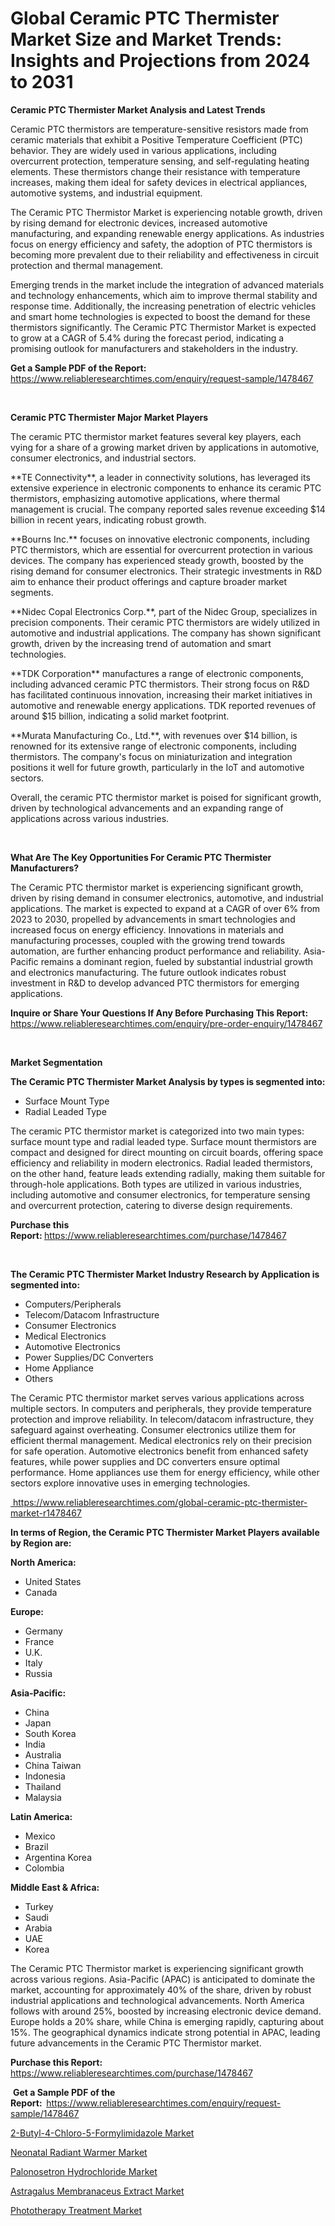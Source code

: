 <p><h1>Global Ceramic PTC Thermister Market Size and Market Trends: Insights and Projections from 2024 to 2031</h1></p><p><strong>Ceramic PTC Thermister Market Analysis and Latest Trends</strong></p>
<p><p>Ceramic PTC thermistors are temperature-sensitive resistors made from ceramic materials that exhibit a Positive Temperature Coefficient (PTC) behavior. They are widely used in various applications, including overcurrent protection, temperature sensing, and self-regulating heating elements. These thermistors change their resistance with temperature increases, making them ideal for safety devices in electrical appliances, automotive systems, and industrial equipment.</p><p>The Ceramic PTC Thermistor Market is experiencing notable growth, driven by rising demand for electronic devices, increased automotive manufacturing, and expanding renewable energy applications. As industries focus on energy efficiency and safety, the adoption of PTC thermistors is becoming more prevalent due to their reliability and effectiveness in circuit protection and thermal management. </p><p>Emerging trends in the market include the integration of advanced materials and technology enhancements, which aim to improve thermal stability and response time. Additionally, the increasing penetration of electric vehicles and smart home technologies is expected to boost the demand for these thermistors significantly. The Ceramic PTC Thermistor Market is expected to grow at a CAGR of 5.4% during the forecast period, indicating a promising outlook for manufacturers and stakeholders in the industry.</p></p>
<p><strong>Get a Sample PDF of the Report:&nbsp;</strong> <a href="https://www.reliableresearchtimes.com/enquiry/request-sample/1478467?utm_campaign=1287&utm_medium=2&utm_source=Github&utm_content=ia&utm_term=28092024&utm_id=ceramic-ptc-thermister">https://www.reliableresearchtimes.com/enquiry/request-sample/1478467</a></p>
<p>&nbsp;</p>
<p><strong>Ceramic PTC Thermister Major Market Players</strong></p>
<p><p>The ceramic PTC thermistor market features several key players, each vying for a share of a growing market driven by applications in automotive, consumer electronics, and industrial sectors. </p><p>**TE Connectivity**, a leader in connectivity solutions, has leveraged its extensive experience in electronic components to enhance its ceramic PTC thermistors, emphasizing automotive applications, where thermal management is crucial. The company reported sales revenue exceeding $14 billion in recent years, indicating robust growth.</p><p>**Bourns Inc.** focuses on innovative electronic components, including PTC thermistors, which are essential for overcurrent protection in various devices. The company has experienced steady growth, boosted by the rising demand for consumer electronics. Their strategic investments in R&D aim to enhance their product offerings and capture broader market segments.</p><p>**Nidec Copal Electronics Corp.**, part of the Nidec Group, specializes in precision components. Their ceramic PTC thermistors are widely utilized in automotive and industrial applications. The company has shown significant growth, driven by the increasing trend of automation and smart technologies.</p><p>**TDK Corporation** manufactures a range of electronic components, including advanced ceramic PTC thermistors. Their strong focus on R&D has facilitated continuous innovation, increasing their market initiatives in automotive and renewable energy applications. TDK reported revenues of around $15 billion, indicating a solid market footprint.</p><p>**Murata Manufacturing Co., Ltd.**, with revenues over $14 billion, is renowned for its extensive range of electronic components, including thermistors. The company's focus on miniaturization and integration positions it well for future growth, particularly in the IoT and automotive sectors. </p><p>Overall, the ceramic PTC thermistor market is poised for significant growth, driven by technological advancements and an expanding range of applications across various industries.</p></p>
<p>&nbsp;</p>
<p><strong>What Are The Key Opportunities For Ceramic PTC Thermister Manufacturers?</strong></p>
<p><p>The Ceramic PTC thermistor market is experiencing significant growth, driven by rising demand in consumer electronics, automotive, and industrial applications. The market is expected to expand at a CAGR of over 6% from 2023 to 2030, propelled by advancements in smart technologies and increased focus on energy efficiency. Innovations in materials and manufacturing processes, coupled with the growing trend towards automation, are further enhancing product performance and reliability. Asia-Pacific remains a dominant region, fueled by substantial industrial growth and electronics manufacturing. The future outlook indicates robust investment in R&D to develop advanced PTC thermistors for emerging applications.</p></p>
<p><strong>Inquire or Share Your Questions If Any Before Purchasing This Report:</strong> <a href="https://www.reliableresearchtimes.com/enquiry/pre-order-enquiry/1478467?utm_campaign=1287&utm_medium=2&utm_source=Github&utm_content=ia&utm_term=28092024&utm_id=ceramic-ptc-thermister">https://www.reliableresearchtimes.com/enquiry/pre-order-enquiry/1478467</a></p>
<p>&nbsp;</p>
<p><strong>Market Segmentation</strong></p>
<p><strong>The Ceramic PTC Thermister Market Analysis by types is segmented into:</strong></p>
<p><ul><li>Surface Mount Type</li><li>Radial Leaded Type</li></ul></p>
<p><p>The ceramic PTC thermistor market is categorized into two main types: surface mount type and radial leaded type. Surface mount thermistors are compact and designed for direct mounting on circuit boards, offering space efficiency and reliability in modern electronics. Radial leaded thermistors, on the other hand, feature leads extending radially, making them suitable for through-hole applications. Both types are utilized in various industries, including automotive and consumer electronics, for temperature sensing and overcurrent protection, catering to diverse design requirements.</p></p>
<p><strong>Purchase this Report:&nbsp;</strong><a href="https://www.reliableresearchtimes.com/purchase/1478467?utm_campaign=1287&utm_medium=2&utm_source=Github&utm_content=ia&utm_term=28092024&utm_id=ceramic-ptc-thermister">https://www.reliableresearchtimes.com/purchase/1478467</a></p>
<p>&nbsp;</p>
<p><strong>The Ceramic PTC Thermister Market Industry Research by Application is segmented into:</strong></p>
<p><ul><li>Computers/Peripherals</li><li>Telecom/Datacom Infrastructure</li><li>Consumer Electronics</li><li>Medical Electronics</li><li>Automotive Electronics</li><li>Power Supplies/DC Converters</li><li>Home Appliance</li><li>Others</li></ul></p>
<p><p>The Ceramic PTC thermistor market serves various applications across multiple sectors. In computers and peripherals, they provide temperature protection and improve reliability. In telecom/datacom infrastructure, they safeguard against overheating. Consumer electronics utilize them for efficient thermal management. Medical electronics rely on their precision for safe operation. Automotive electronics benefit from enhanced safety features, while power supplies and DC converters ensure optimal performance. Home appliances use them for energy efficiency, while other sectors explore innovative uses in emerging technologies.</p></p>
<p><a href="https://www.reliableresearchtimes.com/global-ceramic-ptc-thermister-market-r1478467?utm_campaign=1287&utm_medium=2&utm_source=Github&utm_content=ia&utm_term=28092024&utm_id=ceramic-ptc-thermister">&nbsp;https://www.reliableresearchtimes.com/global-ceramic-ptc-thermister-market-r1478467</a></p>
<p><strong>In terms of Region, the Ceramic PTC Thermister Market Players available by Region are:</strong></p>
<p>
    <p> <strong> North America: </strong>
        <ul>
            <li>United States</li>
            <li>Canada</li>
        </ul>
        </p> 
    <p> <strong> Europe: </strong>
        <ul>
            <li>Germany</li>
            <li>France</li>
            <li>U.K.</li>
            <li>Italy</li>
            <li>Russia</li>
        </ul>
        </p> 
    <p> <strong> Asia-Pacific: </strong>
        <ul>
            <li>China</li>
            <li>Japan</li>
            <li>South Korea</li>
            <li>India</li>
            <li>Australia</li>
            <li>China Taiwan</li>
            <li>Indonesia</li>
            <li>Thailand</li>
            <li>Malaysia</li>
        </ul>
        </p> 
    <p> <strong> Latin America: </strong>
        <ul>
            <li>Mexico</li>
            <li>Brazil</li>
            <li>Argentina Korea</li>
            <li>Colombia</li>
        </ul>
        </p> 
    <p> <strong> Middle East & Africa: </strong>
        <ul>
            <li>Turkey</li>
            <li>Saudi</li>
            <li>Arabia</li>
            <li>UAE</li>
            <li>Korea</li>
        </ul>
    </p>
    </p>
<p><p>The Ceramic PTC Thermistor market is experiencing significant growth across various regions. Asia-Pacific (APAC) is anticipated to dominate the market, accounting for approximately 40% of the share, driven by robust industrial applications and technological advancements. North America follows with around 25%, boosted by increasing electronic device demand. Europe holds a 20% share, while China is emerging rapidly, capturing about 15%. The geographical dynamics indicate strong potential in APAC, leading future advancements in the Ceramic PTC Thermistor market.</p></p>
<p><strong>Purchase this Report: </strong><a href="https://www.reliableresearchtimes.com/purchase/1478467?utm_campaign=1287&utm_medium=2&utm_source=Github&utm_content=ia&utm_term=28092024&utm_id=ceramic-ptc-thermister">https://www.reliableresearchtimes.com/purchase/1478467</a></p>
<p>&nbsp;<strong>Get a Sample PDF of the Report:&nbsp;&nbsp;</strong><a href="https://www.reliableresearchtimes.com/enquiry/request-sample/1478467?utm_campaign=1287&utm_medium=2&utm_source=Github&utm_content=ia&utm_term=28092024&utm_id=ceramic-ptc-thermister">https://www.reliableresearchtimes.com/enquiry/request-sample/1478467</a></p>
<p><strong></strong></p>
<p><p><a href="https://github.com/nathandecarvalho/Market-Research-Report-List-5/blob/main/2-butyl-4-chloro-5-formylimidazole-market.md?utm_campaign=1287&utm_medium=2&utm_source=Github&utm_content=ia&utm_term=28092024&utm_id=ceramic-ptc-thermister">2-Butyl-4-Chloro-5-Formylimidazole Market</a></p><p><a href="https://issuu.com/reportprime-2/docs/neonatal-radiant-warmer-market-size_f67588404e006f?utm_campaign=1287&utm_medium=2&utm_source=Github&utm_content=ia&utm_term=28092024&utm_id=ceramic-ptc-thermister">Neonatal Radiant Warmer Market</a></p><p><a href="https://www.linkedin.com/pulse/global-palonosetron-hydrochloride-market-exploring-share-trends-kdy4e?utm_campaign=1287&utm_medium=2&utm_source=Github&utm_content=ia&utm_term=28092024&utm_id=ceramic-ptc-thermister">Palonosetron Hydrochloride Market</a></p><p><a href="https://www.linkedin.com/pulse/analyzing-astragalus-membranaceus-extract-market-dynamics-growth-slore?utm_campaign=1287&utm_medium=2&utm_source=Github&utm_content=ia&utm_term=28092024&utm_id=ceramic-ptc-thermister">Astragalus Membranaceus Extract Market</a></p><p><a href="https://issuu.com/reportprime-2/docs/phototherapy-treatment-market-size-_0d47a22cd74f1d?utm_campaign=1287&utm_medium=2&utm_source=Github&utm_content=ia&utm_term=28092024&utm_id=ceramic-ptc-thermister">Phototherapy Treatment Market</a></p></p>